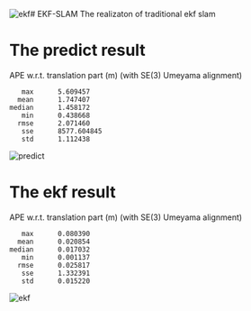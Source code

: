 ![ekf](https://github.com/JinXiangLai/EKF-SLAM/assets/62703436/688bd27c-979c-4b54-b479-b1b43397d837)# EKF-SLAM
The realizaton of traditional ekf slam

# The predict result
APE w.r.t. translation part (m)
(with SE(3) Umeyama alignment)

       max      5.609457
      mean      1.747407
    median      1.458172
       min      0.438668
      rmse      2.071460
       sse      8577.604845
       std      1.112438
       
![predict](https://github.com/JinXiangLai/EKF-SLAM/assets/62703436/b781d333-3549-42e2-98d5-ccc9c58abd04)

# The ekf result
APE w.r.t. translation part (m)
(with SE(3) Umeyama alignment)

       max      0.080390
      mean      0.020854
    median      0.017032
       min      0.001137
      rmse      0.025817
       sse      1.332391
       std      0.015220


![ekf](https://github.com/JinXiangLai/EKF-SLAM/assets/62703436/60418ab3-3373-4127-99dc-c6114b9d70c0)
